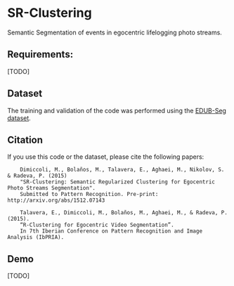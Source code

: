# SR-Clustering
Semantic Segmentation of events in egocentric lifelogging photo streams.

## Requirements:
[TODO]

## Dataset
The training and validation of the code was performed using the [EDUB-Seg dataset](http://www.ub.edu/cvub/egocentric-dataset-of-the-university-of-barcelona-segmentation-edub-seg/).

## Citation

If you use this code or the dataset, please cite the following papers:

        Dimiccoli, M., Bolaños, M., Talavera, E., Aghaei, M., Nikolov, S. & Radeva, P. (2015) 
        "SR-Clustering: Semantic Regularized Clustering for Egocentric Photo Streams Segmentation". 
        Submitted to Pattern Recognition. Pre-print: http://arxiv.org/abs/1512.07143

        Talavera, E., Dimiccoli, M., Bolaños, M., Aghaei, M., & Radeva, P. (2015).
        “R-Clustering for Egocentric Video Segmentation”. 
        In 7th Iberian Conference on Pattern Recognition and Image Analysis (IbPRIA).

## Demo
[TODO]
